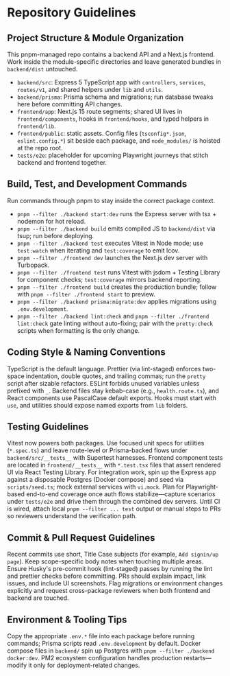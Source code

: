 # Repository Guidelines

## Project Structure & Module Organization
This pnpm-managed repo contains a backend API and a Next.js frontend. Work inside the module-specific directories and leave generated bundles in `backend/dist` untouched.
- `backend/src`: Express 5 TypeScript app with `controllers`, `services`, `routes/v1`, and shared helpers under `lib` and `utils`.
- `backend/prisma`: Prisma schema and migrations; run database tweaks here before committing API changes.
- `frontend/app`: Next.js 15 route segments; shared UI lives in `frontend/components`, hooks in `frontend/hooks`, and typed helpers in `frontend/lib`.
- `frontend/public`: static assets. Config files (`tsconfig*.json`, `eslint.config.*`) sit beside each package, and `node_modules/` is hoisted at the repo root.
- `tests/e2e`: placeholder for upcoming Playwright journeys that stitch backend and frontend together.

## Build, Test, and Development Commands
Run commands through pnpm to stay inside the correct package context.
- `pnpm --filter ./backend start:dev` runs the Express server with tsx + nodemon for hot reload.
- `pnpm --filter ./backend build` emits compiled JS to `backend/dist` via tsup; run before deploying.
- `pnpm --filter ./backend test` executes Vitest in Node mode; use `test:watch` when iterating and `test:coverage` to emit lcov.
- `pnpm --filter ./frontend dev` launches the Next.js dev server with Turbopack.
- `pnpm --filter ./frontend test` runs Vitest with jsdom + Testing Library for component checks; `test:coverage` mirrors backend reporting.
- `pnpm --filter ./frontend build` creates the production bundle; follow with `pnpm --filter ./frontend start` to preview.
- `pnpm --filter ./backend prisma:migrate:dev` applies migrations using `.env.development`.
- `pnpm --filter ./backend lint:check` and `pnpm --filter ./frontend lint:check` gate linting without auto-fixing; pair with the `pretty:check` scripts when formatting is the only change.

## Coding Style & Naming Conventions
TypeScript is the default language. Prettier (via lint-staged) enforces two-space indentation, double quotes, and trailing commas; run the `pretty` script after sizable refactors. ESLint forbids unused variables unless prefixed with `_`. Backend files stay kebab-case (e.g., `health.route.ts`), and React components use PascalCase default exports. Hooks must start with `use`, and utilities should expose named exports from `lib` folders.

## Testing Guidelines
Vitest now powers both packages. Use focused unit specs for utilities (`*.spec.ts`) and leave route-level or Prisma-backed flows under `backend/src/__tests__` with Supertest harnesses. Frontend component tests are located in `frontend/__tests__` with `*.test.tsx` files that assert rendered UI via React Testing Library. For integration work, spin up the Express app against a disposable Postgres (Docker compose) and seed via `scripts/seed.ts`; mock external services with `vi.mock`. Plan for Playwright-based end-to-end coverage once auth flows stabilize—capture scenarios under `tests/e2e` and drive them through the combined dev servers. Until CI is wired, attach local `pnpm --filter ... test` output or manual steps to PRs so reviewers understand the verification path.

## Commit & Pull Request Guidelines
Recent commits use short, Title Case subjects (for example, `Add signin/up page`). Keep scope-specific body notes when touching multiple areas. Ensure Husky's pre-commit hook (lint-staged) passes by running the lint and prettier checks before committing. PRs should explain impact, link issues, and include UI screenshots. Flag migrations or environment changes explicitly and request cross-package reviewers when both frontend and backend are touched.

## Environment & Tooling Tips
Copy the appropriate `.env.*` file into each package before running commands; Prisma scripts read `.env.development` by default. Docker compose files in `backend/` spin up Postgres with `pnpm --filter ./backend docker:dev`. PM2 ecosystem configuration handles production restarts—modify it only for deployment-related changes.
